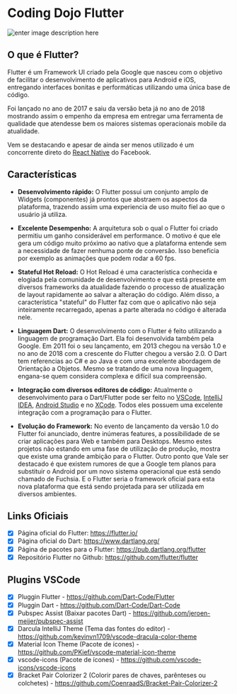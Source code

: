 # Coding Dojo Flutter

![enter image description here](https://flutter.io/assets/flutter-lockup-4cb0ee072ab312e59784d9fbf4fb7ad42688a7fdaea1270ccf6bbf4f34b7e03f.svg)

## O que é Flutter?
Flutter é um Framework UI criado pela Google que nasceu com o objetivo de facilitar o desenvolvimento de aplicativos para Android e iOS, entregando interfaces bonitas e performáticas utilizando uma única base de código.

Foi lançado no ano de 2017 e saiu da versão beta já no ano de 2018 mostrando assim o empenho da empresa em entregar uma ferramenta de qualidade que atendesse bem os maiores sistemas operacionais mobile da atualidade.

Vem se destacando e apesar de ainda ser menos utilizado é um concorrente direto do [React Native](https://facebook.github.io/react-native/) do  Facebook.


## Características
 - **Desenvolvimento rápido:**
 O Flutter possui um conjunto amplo de Widgets (componentes) já prontos que abstraem os aspectos da plataforma, trazendo assim uma experiencia de uso muito fiel ao que o usuário já utiliza.
 
 - **Excelente Desempenho:**
 A arquitetura sob o qual o Flutter foi criado permitiu um ganho considerável em performance. O motivo é que ele gera um código muito próximo ao nativo que a plataforma entende sem a necessidade de fazer nenhuma ponte de conversão. Isso beneficia por exemplo as animações que podem rodar a 60 fps.

- **Stateful Hot Reload:**
O Hot Reload é uma característica conhecida e elogiada pela comunidade de desenvolvimento e que está presente em diversos frameworks da atualidade fazendo o processo de atualização de layout rapidamente ao salvar a alteração do código. Além disso, a característica "stateful" do Flutter faz com que o aplicativo não seja inteiramente recarregado, apenas a parte alterada no código é alterada nele.

- **Linguagem Dart:**
O desenvolvimento com o Flutter é feito utilizando a linguagem de programação Dart. Ela foi desenvolvida também pela Google. Em 2011 foi o seu lançamento, em 2013 chegou na versão 1.0 e no ano de 2018 com a crescente do Flutter chegou a versão 2.0. O Dart tem referencias ao C# e ao Java e com uma excelente abordagem de Orientação a Objetos. Mesmo se tratando de uma nova linguagem, engana-se quem considera complexa e difícil sua compreensão.

- **Integração com diversos editores de código:**
Atualmente o desenvolvimento para o Dart/Flutter pode ser feito no [VSCode](https://code.visualstudio.com/), [IntelliJ IDEA](https://www.jetbrains.com/idea/), [Android Studio](https://developer.android.com/studio/?gclid=CjwKCAiA767jBRBqEiwAGdAOr9m7tRrC9Zbj4fRVa-xe2d1tGwZ_CUofyLrQmwGKTPv9LAMoGi1HExoCxmUQAvD_BwE) e no [XCode](https://developer.apple.com/xcode/). Todos eles possuem uma excelente integração com a programação para o Flutter.

- **Evolução do Framework:**
No evento de lançamento da versão 1.0 do Flutter foi anunciado, dentre inúmeras features, a possibilidade de se criar aplicações para Web e também para Desktops. Mesmo estes projetos não estando em uma fase de utilização de produção, mostra que existe uma grande ambição para o Flutter.
Outro ponto que Vale ser destacado é que existem rumores de que a Google tem planos para substituir o Android por um novo sistema operacional que está sendo chamado de Fuchsia. E o Flutter seria o framework oficial para esta nova plataforma que está sendo projetada para ser utilizada em diversos ambientes. 


## Links Oficiais

 - [x] Página oficial do Flutter: https://flutter.io/
 - [x] Página oficial do Dart: https://www.dartlang.org/
 - [x] Página de pacotes para o Flutter: https://pub.dartlang.org/flutter
 - [x] Repositório Flutter no Github: https://github.com/flutter/flutter

 ## Plugins VSCode

 - [x] Pluggin Flutter - https://github.com/Dart-Code/Flutter
 - [x] Pluggin Dart - https://github.com/Dart-Code/Dart-Code
 - [x] Pubspec Assist (Baixar pacotes Dart) - https://github.com/jeroen-meijer/pubspec-assist
 - [x] Darcula IntelliJ Theme (Tema das fontes do editor) - https://github.com/kevinvn1709/vscode-dracula-color-theme
 - [x] Material Icon Theme (Pacote de ícones) - https://github.com/PKief/vscode-material-icon-theme
 - [x] vscode-icons (Pacote de ícones) - https://github.com/vscode-icons/vscode-icons
 - [x] Bracket Pair Colorizer 2 (Colorir pares de chaves, parênteses ou colchetes) - https://github.com/CoenraadS/Bracket-Pair-Colorizer-2
